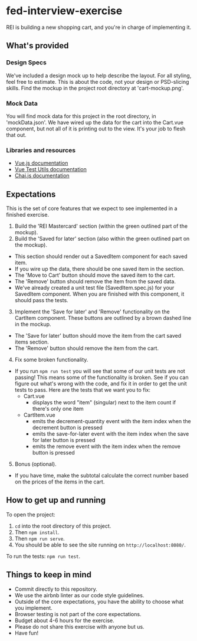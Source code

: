 # fed-interview-exercise

REI is building a new shopping cart, and you're in charge of implementing it.

## What's provided

### Design Specs
We've included a design mock up to help describe the layout. For all styling, feel free to estimate.  This is about the code, not your design or PSD-slicing skills.  Find the mockup in the project root directory at 'cart-mockup.png'.

### Mock Data
You will find mock data for this project in the root directory, in 'mockData.json'. We have wired up the data for the cart into the Cart.vue component, but not all of it is printing out to the view. It's your job to flesh that out.

### Libraries and resources
* [Vue.js documentation](https://vuejs.org/v2/guide/)
* [Vue Test Utils documentation](https://vue-test-utils.vuejs.org/)
* [Chai.js documentation](https://www.chaijs.com/)

## Expectations

This is the set of core features that we expect to see implemented in a finished exercise.

1. Build the 'REI Mastercard' section (within the green outlined part of the mockup).
2. Build the 'Saved for later' section (also within the green outlined part on the mockup).
  * This section should render out a SavedItem component for each saved item.
  * If you wire up the data, there should be one saved item in the section.
  * The 'Move to Cart' button should move the saved item to the cart.
  * The 'Remove' button should remove the item from the saved data.
  * We've already created a unit test file  (SavedItem.spec.js) for your SavedItem component. When you are finished with this component, it should pass the tests.

3. Implement the 'Save for later' and 'Remove' functionality on the CartItem component.  These buttons are outlined by a brown dashed line in the mockup.
  * The 'Save for later' button should move the item from the cart saved items section.
  * The 'Remove' button should remove the item from the cart.

4. Fix some broken functionality.
  * If you run `npm run test` you will see that some of our unit tests are not passing! This means some of the functionality is broken. See if you can figure out what's wrong with the code, and fix it in order to get the unit tests to pass.  Here are the tests that we want you to fix:
    * Cart.vue
      - displays the word "item" (singular) next to the item count if there's only one item
    * CartItem.vue
      - emits the decrement-quantity event with the item index when the decrement button is pressed
      - emits the save-for-later event with the item index when the save for later button is pressed
      - emits the remove event with the item index when the remove button is pressed

5. Bonus (optional).
  * If you have time, make the subtotal calculate the correct number based on the prices of the items in the cart.

## How to get up and running
To open the project:
1. `cd` into the root directory of this project.
2. Then `npm install`.
3. Then `npm run serve`.
4. You should be able to see the site running on `http://localhost:8080/`.

To run the tests:
`npm run test`.

## Things to keep in mind

* Commit directly to this repository.
* We use the airbnb linter as our code style guidelines.
* Outside of the core expectations, you have the ability to choose what you implement.
* Browser testing is not part of the core expectations.
* Budget about 4-6 hours for the exercise.
* Please do not share this exercise with anyone but us.
* Have fun!
